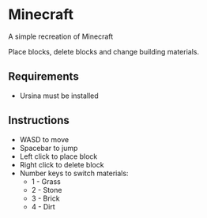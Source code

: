 # Minecraft
A simple recreation of Minecraft

Place blocks, delete blocks and change building materials.

## Requirements
- Ursina must be installed

## Instructions
- WASD to move
- Spacebar to jump
- Left click to place block
- Right click to delete block
- Number keys to switch materials:
  - 1 - Grass
  - 2 - Stone
  - 3 - Brick
  - 4 - Dirt
